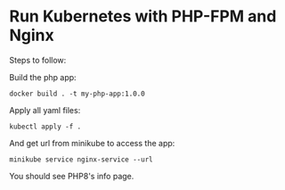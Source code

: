 # Run Kubernetes with PHP-FPM and Nginx 

Steps to follow:

Build the php app:
```
docker build . -t my-php-app:1.0.0
```

Apply all yaml files:
```
kubectl apply -f .
```

And get url from minikube to access the app:
```
minikube service nginx-service --url
```

You should see PHP8's info page.